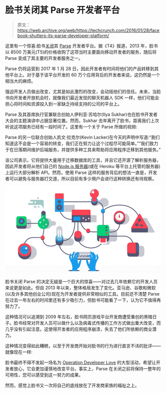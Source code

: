 # 脸书关闭其 Parse 开发者平台

> 原文：<https://web.archive.org/web/https://techcrunch.com/2016/01/28/facebook-shutters-its-parse-developer-platform/>

这里有一个惊喜:脸书[关闭](https://web.archive.org/web/20230329194431/http://blog.parse.com/announcements/moving-on/)其 [Parse](https://web.archive.org/web/20230329194431/http://parse.com/) 开发者平台。据《T4》报道，2013 年，脸书以 8500 万美元(T5)的价格收购了这项当时主要面向移动开发者的服务，随后将 Parse 变成了其主要的开发者服务之一。

Parse 仍将运营到 2017 年 1 月 28 日，因此开发者有时间将他们的产品转移到其他平台上。对于基于该平台开发的 60 万个应用背后的开发者来说，这仍然是一个相当大的麻烦。

强迫开发人员做出改变，尤其是如此激烈的改变，会动摇他们的信任。未来，当脸书向开发者开放机会时，就像我们最近发现的聊天机器人 SDK 一样，他们可能会担心将时间和资源投入到一家缺乏持续支持的公司的平台上。

Parse 及其首席执行官兼联合创始人伊利亚·苏哈尔(Ilya Sukhar)也在脸书开发者大会的主题演讲中占据显著位置。然而，Sukhar 去年离开了脸书，距离我们上次听说这项服务已经有一段时间了。这里有一个关于 Parse 所做的视频:

Parse 的另一位联合创始人凯文·拉克尔(Kevin Lacker)在今天的声明中写道:“我们知道这不会是一个容易的转变，我们正在努力让这个过程尽可能简单。”“我们致力于在日落期间维护后端服务，并提供多种工具来帮助将应用程序迁移到其他服务。”

该公司表示，它将提供大量用于迁移数据库的工具，并且它还开源了解析服务器，因此开发者将从他们自己的 [Node.js 服务器](https://web.archive.org/web/20230329194431/http://blog.parse.com/announcements/introducing-parse-server-and-the-database-migration-tool/)(或在 Heroku 等平台上托管的服务器)上运行大部分解析 API。然而，使用 Parse 这样的服务背后的想法一直是，开发者可以避免与服务器打交道，所以目前有多少用户会进行这种转换还有待观察。

![2016-01-28_1407](img/12e6d9d6fb43705c9409181a388f1618.png)

脸书关闭 Parse 的决定无疑是一个巨大的惊喜——对过去几年依赖它的开发人员来说更是如此。但自 2013 年以来，整体格局发生了变化。亚马逊、谷歌和微软(以及许多其他创业公司)现在为开发者提供非常相似的工具。目前还不清楚 Parse 在过去一年左右的时间里还有多少吸引力，但脸书可能看了一下，认为它不值得再努力了。

这种情况可以追溯到 2009 年左右，脸书网页游戏平台开发商遭受重创的黑暗日子。脸书经常对开发人员可以做什么以及病毒式传播的工作方式做出重大改变，而几乎没有引起注意。这使得开发者的应用程序崩溃，失去了他们所依赖的商业潜力。

这种情况变得如此糟糕，以至于开发商开始对脸书的行为进行直言不讳的批评——就像现在一样:

脸书最终不得不发起一场名为 [Operation Developer Love](https://web.archive.org/web/20230329194431/http://www.adweek.com/socialtimes/microsoft-veteran-doug-purdy-emerges-to-help-improve-facebooks-relations-with-developers/251415) 的大型活动，希望让开发者放心，它会更加谨慎地改变平台。事实上，Parse 在关闭之前将保持一整年的可用性，您可以感受到这一努力的成果。

然而，感觉上脸书又一次将自己的底线放在了开发商家族的福祉之上。